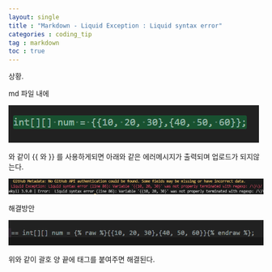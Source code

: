 ```yaml
---
layout: single
title : "Markdown - Liquid Exception : Liquid syntax error"
categories : coding_tip
tag : markdown
toc : true
---
```


상황. 

md 파일 내에

![이미지](https://github.com/YUNCHANYEONG/YUNCHANYEONG.github.io/blob/master/assets/images/Liquid%20Exception1.PNG?raw=true
)

와 같이 {{ 와 }} 를 사용하게되면 아래와 같은 에러메시지가 출력되며 업로드가 되지않는다.

![이미지](https://github.com/YUNCHANYEONG/YUNCHANYEONG.github.io/blob/master/assets/images/Liquid%20Exception2.PNG?raw=true
)


해결방안

![이미지](https://github.com/YUNCHANYEONG/YUNCHANYEONG.github.io/blob/master/assets/images/Liquid%20Exception3.PNG?raw=true
)

위와 같이 괄호 양 끝에 태그를 붙여주면 해결된다.
